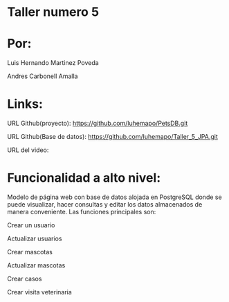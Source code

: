 # Taller numero 5
# Por:

Luis Hernando Martinez Poveda

Andres Carbonell Amalla

# Links:

URL Github(proyecto): https://github.com/luhemapo/PetsDB.git

URL Github(Base de datos): https://github.com/luhemapo/Taller_5_JPA.git

URL del video:

# Funcionalidad a alto nivel: 

Modelo de página web con base de datos alojada en PostgreSQL donde se puede visualizar, hacer consultas y editar los datos almacenados de manera conveniente. Las funciones principales son:

Crear un usuario

Actualizar usuarios

Crear mascotas

Actualizar mascotas

Crear casos

Crear visita veterinaria

